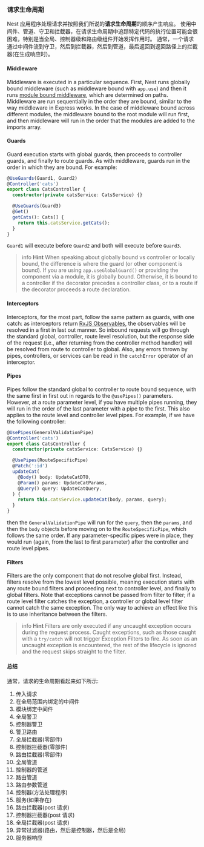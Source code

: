 ### 请求生命周期

Nest 应用程序处理请求并按照我们所说的**请求生命周期**的顺序产生响应。
使用中间件、管道、守卫和拦截器，在请求生命周期中追踪特定代码的执行位置可能会很困难，特别是当全局、控制器级和路由级组件开始发挥作用时。
通常，一个请求通过中间件流到守卫，然后到拦截器，然后到管道，最后返回到返回路径上的拦截器(在生成响应时)。

#### Middleware

Middleware is executed in a particular sequence.
First, Nest runs globally bound middleware (such as middleware bound with `app.use`) and then it runs [module bound middleware](/middleware), which are determined on paths.
Middleware are run sequentially in the order they are bound, similar to the way middleware in Express works.
In the case of middleware bound across different modules, the middleware bound to the root module will run first, and then middleware will run in the order that the modules are added to the imports array.

#### Guards

Guard execution starts with global guards, then proceeds to controller guards, and finally to route guards.
As with middleware, guards run in the order in which they are bound.
For example:

```typescript
@UseGuards(Guard1, Guard2)
@Controller('cats')
export class CatsController {
  constructor(private catsService: CatsService) {}

  @UseGuards(Guard3)
  @Get()
  getCats(): Cats[] {
    return this.catsService.getCats();
  }
}
```

`Guard1` will execute before `Guard2` and both will execute before `Guard3`.

> info **Hint** When speaking about globally bound vs controller or locally bound, the difference is where the guard (or other component is bound).
> If you are using `app.useGlobalGuard()` or providing the component via a module, it is globally bound.
> Otherwise, it is bound to a controller if the decorator precedes a controller class, or to a route if the decorator proceeds a route declaration.

#### Interceptors

Interceptors, for the most part, follow the same pattern as guards, with one catch: as interceptors return [RxJS Observables](https://github.com/ReactiveX/rxjs), the observables will be resolved in a first in last out manner.
So inbound requests will go through the standard global, controller, route level resolution, but the response side of the request (i.e., after returning from the controller method handler) will be resolved from route to controller to global.
Also, any errors thrown by pipes, controllers, or services can be read in the `catchError` operator of an interceptor.

#### Pipes

Pipes follow the standard global to controller to route bound sequence, with the same first in first out in regards to the `@usePipes()` parameters.
However, at a route parameter level, if you have multiple pipes running, they will run in the order of the last parameter with a pipe to the first.
This also applies to the route level and controller level pipes.
For example, if we have the following controller:

```typescript
@UsePipes(GeneralValidationPipe)
@Controller('cats')
export class CatsController {
  constructor(private catsService: CatsService) {}

  @UsePipes(RouteSpecificPipe)
  @Patch(':id')
  updateCat(
    @Body() body: UpdateCatDTO,
    @Param() params: UpdateCatParams,
    @Query() query: UpdateCatQuery,
  ) {
    return this.catsService.updateCat(body, params, query);
  }
}
```

then the `GeneralValidationPipe` will run for the `query`, then the `params`, and then the `body` objects before moving on to the `RouteSpecificPipe`, which follows the same order.
If any parameter-specific pipes were in place, they would run (again, from the last to first parameter) after the controller and route level pipes.

#### Filters

Filters are the only component that do not resolve global first.
Instead, filters resolve from the lowest level possible, meaning execution starts with any route bound filters and proceeding next to controller level, and finally to global filters.
Note that exceptions cannot be passed from filter to filter; if a route level filter catches the exception, a controller or global level filter cannot catch the same exception.
The only way to achieve an effect like this is to use inheritance between the filters.

> info **Hint** Filters are only executed if any uncaught exception occurs during the request process.
> Caught exceptions, such as those caught with a `try/catch` will not trigger Exception Filters to fire.
> As soon as an uncaught exception is encountered, the rest of the lifecycle is ignored and the request skips straight to the filter.

#### 总结

通常，请求的生命周期看起来如下所示:

1.  传入请求
2.  在全局范围内绑定的中间件
3.  模块绑定中间件
4.  全局警卫
5.  控制器警卫
6.  警卫路由
7.  全局拦截器(零部件)
8.  控制器拦截器(零部件)
9.  路由拦截器(零部件)
10. 全局管道
11. 控制器的管道
12. 路由管道
13. 路由参数管道
14. 控制器(方法处理程序)
15. 服务(如果存在)
16. 路由拦截器(post 请求)
17. 控制器拦截器(post 请求)
18. 全局拦截器(post 请求)
19. 异常过滤器(路由，然后是控制器，然后是全局)
20. 服务器响应
